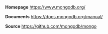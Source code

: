 **Homepage** https://www.mongodb.org/

**Documents** https://docs.mongodb.org/manual/

**Source** https://github.com/mongodb/mongo